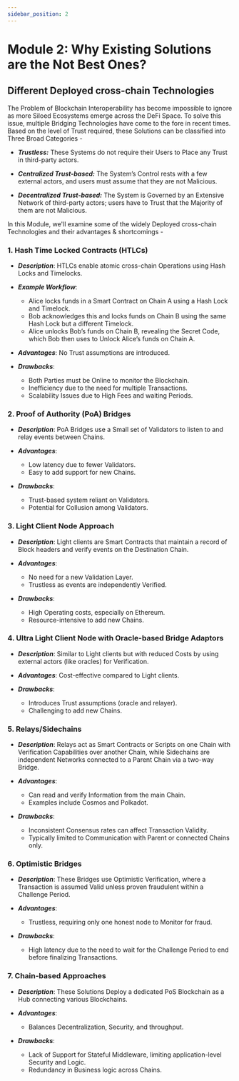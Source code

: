 ```yaml
---
sidebar_position: 2
---
```


# Module 2: Why Existing Solutions are the Not Best Ones?

## Different Deployed cross-chain Technologies

The Problem of Blockchain Interoperability has become impossible to ignore as more Siloed Ecosystems emerge across the DeFi Space. To solve this issue, multiple Bridging Technologies have come to the fore in recent times. Based on the level of Trust required, these Solutions can be
classified into Three Broad Categories -

- ***Trustless:*** These Systems do not require their Users to Place any Trust in third-party actors.
  
- ***Centralized Trust-based:*** The System’s Control rests with a few external actors, and users must assume that they are not Malicious.
  
- ***Decentralized Trust-based:*** The System is Governed by an Extensive Network of third-party actors; users have to Trust that the Majority of them are not Malicious.

In this Module, we'll examine some of the widely Deployed cross-chain Technologies and their advantages & shortcomings -

### 1. Hash Time Locked Contracts (HTLCs)

- ***Description***: HTLCs enable atomic cross-chain Operations using Hash Locks and Timelocks.
  
- ***Example Workflow***: 
  - Alice locks funds in a Smart Contract on Chain A using a Hash Lock and Timelock.
  - Bob acknowledges this and locks funds on Chain B using the same Hash Lock but a different Timelock.
  - Alice unlocks Bob’s funds on Chain B, revealing the Secret Code, which Bob then uses to Unlock Alice’s funds on Chain A.

- ***Advantages***: No Trust assumptions are introduced.

- ***Drawbacks***:
  - Both Parties must be Online to monitor the Blockchain.
  - Inefficiency due to the need for multiple Transactions.
  - Scalability Issues due to High Fees and waiting Periods.

### 2. Proof of Authority (PoA) Bridges

- ***Description***: PoA Bridges use a Small set of Validators to listen to and relay events between Chains.

- ***Advantages***:
  - Low latency due to fewer Validators.
  - Easy to add support for new Chains.

- ***Drawbacks***:
  - Trust-based system reliant on Validators.
  - Potential for Collusion among Validators.

### 3. Light Client Node Approach

- ***Description***: Light clients are Smart Contracts that maintain a record of Block headers and verify events on the Destination Chain.

- ***Advantages***:
  - No need for a new Validation Layer.
  - Trustless as events are independently Verified.

- ***Drawbacks***:
  - High Operating costs, especially on Ethereum.
  - Resource-intensive to add new Chains.

### 4. Ultra Light Client Node with Oracle-based Bridge Adaptors

- ***Description***: Similar to Light clients but with reduced Costs by using external actors (like oracles) for Verification.

- ***Advantages***: Cost-effective compared to Light clients.

- ***Drawbacks***:
  - Introduces Trust assumptions (oracle and relayer).
  - Challenging to add new Chains.

### 5. **Relays/Sidechains**

- ***Description***: Relays act as Smart Contracts or Scripts on one Chain with Verification Capabilities over another Chain, while Sidechains are independent Networks connected to a Parent Chain via a two-way Bridge.

- ***Advantages***:
  - Can read and verify Information from the main Chain.
  - Examples include Cosmos and Polkadot.

- ***Drawbacks***:
  - Inconsistent Consensus rates can affect Transaction Validity.
  - Typically limited to Communication with Parent or connected Chains only.

### 6. **Optimistic Bridges**

- ***Description***: These Bridges use Optimistic Verification, where a Transaction is assumed Valid unless proven fraudulent within a Challenge Period.

- ***Advantages***:
  - Trustless, requiring only one honest node to Monitor for fraud.

- ***Drawbacks***:
  - High latency due to the need to wait for the Challenge Period to end before finalizing Transactions.

### 7. **Chain-based Approaches**

- ***Description***: These Solutions Deploy a dedicated PoS Blockchain as a Hub connecting various Blockchains.

- ***Advantages***:
  - Balances Decentralization, Security, and throughput.

- ***Drawbacks***:
  - Lack of Support for Stateful Middleware, limiting application-level Security and Logic.
  - Redundancy in Business logic across Chains.

